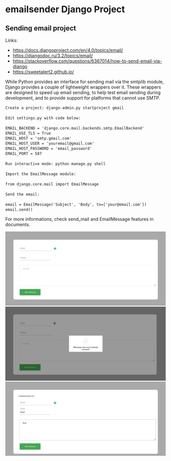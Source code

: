 # emailsender  Django Project

<h2>Sending email project</h2>

Links:
- https://docs.djangoproject.com/en/4.0/topics/email/
- https://djangodoc.ru/3.2/topics/email/
- https://stackoverflow.com/questions/6367014/how-to-send-email-via-django
- https://sweetalert2.github.io/

While Python provides an interface for sending mail via the smtplib module, Django provides a couple of lightweight wrappers over it. These wrappers are designed to speed up email sending, to help test email sending during development, and to provide support for platforms that cannot use SMTP.


    Create a project: django-admin.py startproject gmail

    Edit settings.py with code below:

    EMAIL_BACKEND = 'django.core.mail.backends.smtp.EmailBackend'
    EMAIL_USE_TLS = True
    EMAIL_HOST = 'smtp.gmail.com'
    EMAIL_HOST_USER = 'youremail@gmail.com'
    EMAIL_HOST_PASSWORD = 'email_password'
    EMAIL_PORT = 587

    Run interactive mode: python manage.py shell

    Import the EmailMessage module:

    from django.core.mail import EmailMessage

    Send the email:

    email = EmailMessage('Subject', 'Body', to=['your@email.com'])
    email.send()

For more informations, check send_mail and EmailMessage features in documents.


![alt text](screens/1.jpg)
![alt text](screens/2.jpg)
![alt text](screens/3.jpg)